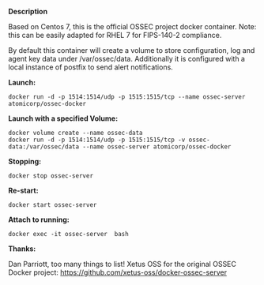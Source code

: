 **Description**


Based on Centos 7, this is the official OSSEC project docker container. Note: this can be easily adapted for RHEL 7 for FIPS-140-2 compliance. 

By default this container will create a volume to store configuration, log and agent key data 
under /var/ossec/data.  Additionally it is configured with a local instance of postfix to 
send alert notifications.

  
**Launch:**

    docker run -d -p 1514:1514/udp -p 1515:1515/tcp --name ossec-server atomicorp/ossec-docker

**Launch with a specified Volume:**


    docker volume create --name ossec-data
    docker run -d -p 1514:1514/udp -p 1515:1515/tcp -v ossec-data:/var/ossec/data --name ossec-server atomicorp/ossec-docker


**Stopping:**

    docker stop ossec-server

**Re-start:**

    docker start ossec-server

**Attach to running:**

    docker exec -it ossec-server  bash

**Thanks:**

Dan Parriott, too many things to list!
Xetus OSS for the original OSSEC Docker project: https://github.com/xetus-oss/docker-ossec-server


